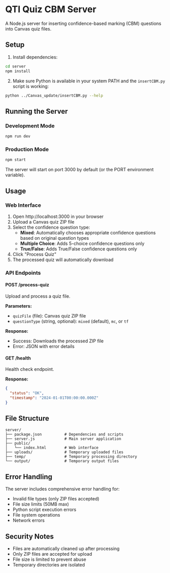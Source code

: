 # QTI Quiz CBM Server

A Node.js server for inserting confidence-based marking (CBM) questions into Canvas quiz files.

## Setup

1. Install dependencies:
```bash
cd server
npm install
```

2. Make sure Python is available in your system PATH and the `insertCBM.py` script is working:
```bash
python ../Canvas_update/insertCBM.py --help
```

## Running the Server

### Development Mode
```bash
npm run dev
```

### Production Mode
```bash
npm start
```

The server will start on port 3000 by default (or the PORT environment variable).

## Usage

### Web Interface
1. Open http://localhost:3000 in your browser
2. Upload a Canvas quiz ZIP file
3. Select the confidence question type:
   - **Mixed**: Automatically chooses appropriate confidence questions based on original question types
   - **Multiple Choice**: Adds 5-choice confidence questions only
   - **True/False**: Adds True/False confidence questions only
4. Click "Process Quiz"
5. The processed quiz will automatically download

### API Endpoints

#### POST /process-quiz
Upload and process a quiz file.

**Parameters:**
- `quizFile` (file): Canvas quiz ZIP file
- `questionType` (string, optional): `mixed` (default), `mc`, or `tf`

**Response:** 
- Success: Downloads the processed ZIP file
- Error: JSON with error details

#### GET /health
Health check endpoint.

**Response:**
```json
{
  "status": "OK",
  "timestamp": "2024-01-01T00:00:00.000Z"
}
```

## File Structure

```
server/
├── package.json          # Dependencies and scripts
├── server.js             # Main server application
├── public/
│   └── index.html        # Web interface
├── uploads/              # Temporary uploaded files
├── temp/                 # Temporary processing directory
└── output/               # Temporary output files
```

## Error Handling

The server includes comprehensive error handling for:
- Invalid file types (only ZIP files accepted)
- File size limits (50MB max)
- Python script execution errors
- File system operations
- Network errors

## Security Notes

- Files are automatically cleaned up after processing
- Only ZIP files are accepted for upload
- File size is limited to prevent abuse
- Temporary directories are isolated